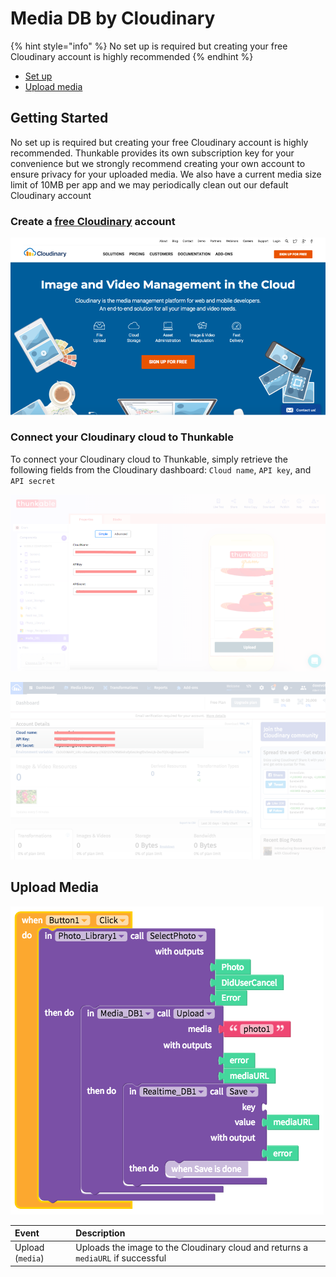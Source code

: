 # Media DB by Cloudinary

{% hint style="info" %}
No set up is required but creating your free Cloudinary account is highly recommended
{% endhint %}

* [Set up](media-db.md#set-up)
* [Upload media](media-db.md#upload-media)

## Getting Started

No set up is required but creating your free Cloudinary account is highly recommended. Thunkable provides its own subscription key for your convenience but we strongly recommend creating your own account to ensure privacy for your uploaded media. We also have a current media size limit of 10MB per app and we may periodically clean out our default Cloudinary account

### Create a [free Cloudinary](https://cloudinary.com/) account

![](.gitbook/assets/media-db-cloudinary-fig-1.png)

### Connect your Cloudinary cloud to Thunkable

To connect your Cloudinary cloud to Thunkable, simply retrieve the following fields from the Cloudinary dashboard: `Cloud name`, `API key`, and `API secret`

![](.gitbook/assets/media-db-cloudinary-fig-4.png)

![](.gitbook/assets/media-db-cloudinary-fig-2.png)

## Upload Media

![](.gitbook/assets/media-db-cloudinary-fig-3.png)

| Event | Description |
| :--- | :--- |
| Upload \(`media`\) | Uploads the image to the Cloudinary cloud and returns a `mediaURL` if successful |


